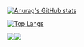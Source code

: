 [![Anurag's GitHub stats](https://github-readme-stats.vercel.app/api?username=z1zhang&show_icons=true)](https://github.com/anuraghazra/github-readme-stats)

[![Top Langs](https://github-readme-stats.vercel.app/api/top-langs/?username=z1zhang&hide=css,scss&layout=compact)](https://github.com/anuraghazra/github-readme-stats)

<img src="https://stats.justsong.cn/api/leetcode?username=zhangz1&cn=true" ><img src="https://stats.justsong.cn/api/csdn?id=qq_48519116" >
